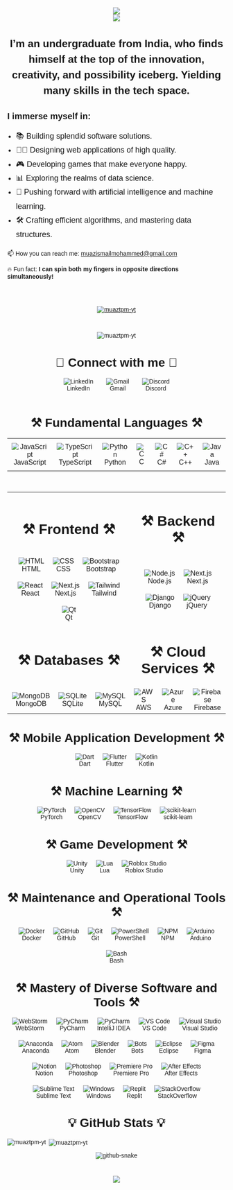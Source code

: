 <head>
  <link href="https://fonts.googleapis.com/css2?family=Poppins:wght@400;700&display=swap" rel="stylesheet">
</head>

<div style="font-family: 'Poppins', sans-serif;">
  <h1 align="center">
    <img src="https://readme-typing-svg.herokuapp.com?font=Poppins&weight=700&size=35&duration=2000&pause=1000&color=4169E1&center=true&vCenter=true&width=435&lines=Hello+World!+%F0%9F%91%8B" /> <br>
    <img src="https://readme-typing-svg.herokuapp.com?font=Poppins&weight=700&size=35&duration=2000&pause=1000&color=4169E1&center=true&vCenter=true&width=550&lines=I'm+Muaz+Ismail+Mohammed!" /> <br>
  </h1>

  <h2 align="center" style="margin-bottom: 30px; font-size: 24px; line-height: 1.5;">
      I’m an undergraduate from India, who finds himself at the top of the innovation, creativity, and possibility iceberg. 
      Yielding many skills in the tech space.
  </h2>

  <div style="margin-top: 30px;">
      <h3 align="left" style="margin-bottom: 15px; font-size: 20px; font-weight: bold;">I immerse myself in:</h3>
      <ul style="padding-left: 20px; font-size: 18px; line-height: 1.8;">
          <li>📚 Building splendid software solutions.</li>
          <li>👩🏿 Designing web applications of high quality.</li>
          <li>🎮 Developing games that make everyone happy.</li>
          <li>📊 Exploring the realms of data science.</li>
          <li>🧠 Pushing forward with artificial intelligence and machine learning.</li>
          <li>🛠️ Crafting efficient algorithms, and mastering data structures.</li>
      </ul>
  </div>


  <div style="margin-bottom: 30px;">
      <p>
      📫 How you can reach me: <a href="mailto:muazismailmohammed@gmail.com">muazismailmohammed@gmail.com</a>
      </p>
      <p>🔥 Fun fact: <strong>I can spin both my fingers in opposite directions simultaneously!</strong></p>
  </div>

  <br/>

  <p align="center">
    <a href="https://github.com/ryo-ma/github-profile-trophy">
      <img src="https://github-profile-trophy.vercel.app/?username=muaztpm-yt" alt="muaztpm-yt" />
    </a>
  </p>

  <br/>

  <p align="center">
    <img src="https://komarev.com/ghpvc/?username=muaztpm-yt&label=Profile%20views&color=0e75b6&style=flat" alt="muaztpm-yt" />
  </p>

  <div style="border-top: 3px;">
    <h1 align="center">🔗 Connect with me 🔗</h1>
    <div style="display: flex; justify-content: center; align-items: center; gap: 30px;">
        <div style="text-align: center;">
            <img src="https://skillicons.dev/icons?i=linkedin" alt="LinkedIn"/>
            <br>
            LinkedIn
        </div>
        <div style="text-align: center;">
            <img src="https://skillicons.dev/icons?i=gmail" alt="Gmail"/>
            <br>
            Gmail
        </div>
        <div style="text-align: center;">
            <img src="https://skillicons.dev/icons?i=discord" alt="Discord"/>
            <br>
            Discord
        </div>
    </div>
</div>


  <div align="center">

  <br/>

  <h1 align="center">⚒️ Fundamental Languages ⚒️</h1>
  <table align="center" style="border-collapse: collapse; border-spacing: 0;">
    <tr>
      <td align="center" style="border: none; padding: 10px;">
        <img src="https://skillicons.dev/icons?i=javascript" alt="JavaScript" />
        <br>
        JavaScript
      </td>
      <td align="center" style="border: none; padding: 10px;">
        <img src="https://skillicons.dev/icons?i=typescript" alt="TypeScript" />
        <br>
        TypeScript
      </td>
      <td align="center" style="border: none; padding: 10px;">
        <img src="https://skillicons.dev/icons?i=python" alt="Python" />
        <br>
        Python
      </td>
      <td align="center" style="border: none; padding: 10px;">
        <img src="https://skillicons.dev/icons?i=c" alt="C" />
        <br>
        C
      </td>
      <td align="center" style="border: none; padding: 10px;">
        <img src="https://skillicons.dev/icons?i=cs" alt="C#" />
        <br>
        C#
      </td>
      <td align="center" style="border: none; padding: 10px;">
        <img src="https://skillicons.dev/icons?i=cpp" alt="C++" />
        <br>
        C++
      </td>
      <td align="center" style="border: none; padding: 10px;">
        <img src="https://skillicons.dev/icons?i=java" alt="Java" />
        <br>
        Java
      </td>
    </tr>
  </table>

  <br/>

  <table>
    <tr>
        <td align="center">
            <h1 align="center">⚒️ Frontend ⚒️</h1>
        </td>
        <td align="center">
            <h1 align="center">⚒️ Backend ⚒️</h1>
        </td>
    </tr>
    <tr>
        <td align="center">
            <div style="display: flex; justify-content: center; flex-wrap: wrap; gap: 20px;">
                <div style="text-align: center;">
                    <img src="https://skillicons.dev/icons?i=html" alt="HTML" />
                    <br>
                    <span>HTML</span>
                </div>
                <div style="text-align: center;">
                    <img src="https://skillicons.dev/icons?i=css" alt="CSS" />
                    <br>
                    <span>CSS</span>
                </div>
                <div style="text-align: center;">
                    <img src="https://skillicons.dev/icons?i=bootstrap" alt="Bootstrap" />
                    <br>
                    <span>Bootstrap</span>
                </div>
                <div style="text-align: center;">
                    <img src="https://skillicons.dev/icons?i=react" alt="React" />
                    <br>
                    <span>React</span>
                </div>
                <div style="text-align: center;">
                    <img src="https://skillicons.dev/icons?i=nextjs" alt="Next.js" />
                    <br>
                    <span>Next.js</span>
                </div>
                <div style="text-align: center;">
                    <img src="https://skillicons.dev/icons?i=tailwind" alt="Tailwind" />
                    <br>
                    <span>Tailwind</span>
                </div>
                <div style="text-align: center;">
                    <img src="https://skillicons.dev/icons?i=qt" alt="Qt" />
                    <br>
                    <span>Qt</span>
                </div>
            </div>
        </td>
        <td align="center">
            <div style="display: flex; justify-content: center; flex-wrap: wrap; gap: 20px;">
                <div style="text-align: center;">
                    <img src="https://skillicons.dev/icons?i=nodejs" alt="Node.js" />
                    <br>
                    <span>Node.js</span>
                </div>
                <div style="text-align: center;">
                    <img src="https://skillicons.dev/icons?i=nextjs" alt="Next.js" />
                    <br>
                    <span>Next.js</span>
                </div>
                <div style="text-align: center;">
                    <img src="https://skillicons.dev/icons?i=django" alt="Django" />
                    <br>
                    <span>Django</span>
                </div>
                <div style="text-align: center;">
                    <img src="https://skillicons.dev/icons?i=jquery" alt="jQuery" />
                    <br>
                    <span>jQuery</span>
                </div>
            </div>
        </td>
    </tr>
    <tr>
        <td align="center">
            <h1 align="center">⚒️ Databases ⚒️</h1>
        </td>
        <td align="center">
            <h1 align="center">⚒️ Cloud Services ⚒️</h1>
        </td>
    </tr>
    <tr>
        <td align="center">
            <div style="display: flex; justify-content: center; gap: 20px;">
                <div style="text-align: center;">
                    <img src="https://skillicons.dev/icons?i=mongodb" alt="MongoDB" />
                    <br>
                    <span>MongoDB</span>
                </div>
                <div style="text-align: center;">
                    <img src="https://skillicons.dev/icons?i=sqlite" alt="SQLite" />
                    <br>
                    <span>SQLite</span>
                </div>
                <div style="text-align: center;">
                    <img src="https://skillicons.dev/icons?i=mysql" alt="MySQL" />
                    <br>
                    <span>MySQL</span>
                </div>
            </div>
        </td>
        <td align="center">
            <div style="display: flex; justify-content: center; gap: 20px;">
                <div style="text-align: center;">
                    <img src="https://skillicons.dev/icons?i=aws" alt="AWS" />
                    <br>
                    <span>AWS</span>
                </div>
                <div style="text-align: center;">
                    <img src="https://skillicons.dev/icons?i=azure" alt="Azure" />
                    <br>
                    <span>Azure</span>
                </div>
                <div style="text-align: center;">
                    <img src="https://skillicons.dev/icons?i=firebase" alt="Firebase" />
                    <br>
                    <span>Firebase</span>
                </div>
            </div>
        </td>
    </tr>
</table>

<h1 align="center">⚒️ Mobile Application Development ⚒️</h1>
<div style="display: flex; justify-content: center; gap: 20px;">
    <div style="text-align: center;">
        <img src="https://skillicons.dev/icons?i=dart" alt="Dart" />
        <br>
        <span>Dart</span>
    </div>
    <div style="text-align: center;">
        <img src="https://skillicons.dev/icons?i=flutter" alt="Flutter" />
        <br>
        <span>Flutter</span>
    </div>
    <div style="text-align: center;">
        <img src="https://skillicons.dev/icons?i=kotlin" alt="Kotlin" />
        <br>
        <span>Kotlin</span>
    </div>
</div>

<h1 align="center">⚒️ Machine Learning ⚒️</h1>
<div style="display: flex; justify-content: center; gap: 20px;">
    <div style="text-align: center;">
        <img src="https://skillicons.dev/icons?i=pytorch" alt="PyTorch" />
        <br>
        <span>PyTorch</span>
    </div>
    <div style="text-align: center;">
        <img src="https://skillicons.dev/icons?i=opencv" alt="OpenCV" />
        <br>
        <span>OpenCV</span>
    </div>
    <div style="text-align: center;">
        <img src="https://skillicons.dev/icons?i=tensorflow" alt="TensorFlow" />
        <br>
        <span>TensorFlow</span>
    </div>
    <div style="text-align: center;">
        <img src="https://skillicons.dev/icons?i=sklearn" alt="scikit-learn" />
        <br>
        <span>scikit-learn</span>
    </div>
</div>

<h1 align="center">⚒️ Game Development ⚒️</h1>
<div style="display: flex; justify-content: center; gap: 20px;">
    <div style="text-align: center;">
        <img src="https://skillicons.dev/icons?i=unity" alt="Unity" />
        <br>
        <span>Unity</span>
    </div>
    <div style="text-align: center;">
        <img src="https://skillicons.dev/icons?i=lua" alt="Lua" />
        <br>
        <span>Lua</span>
    </div>
    <div style="text-align: center;">
        <img src="https://skillicons.dev/icons?i=robloxstudio" alt="Roblox Studio" />
        <br>
        <span>Roblox Studio</span>
    </div>
</div>

<h1 align="center">⚒️ Maintenance and Operational Tools ⚒️</h1>
<div style="display: flex; justify-content: center; flex-wrap: wrap; gap: 20px;">
    <div style="text-align: center;">
        <img src="https://skillicons.dev/icons?i=docker" alt="Docker" />
        <br>
        <span>Docker</span>
    </div>
    <div style="text-align: center;">
        <img src="https://skillicons.dev/icons?i=github" alt="GitHub" />
        <br>
        <span>GitHub</span>
    </div>
    <div style="text-align: center;">
        <img src="https://skillicons.dev/icons?i=git" alt="Git" />
        <br>
        <span>Git</span>
    </div>
    <div style="text-align: center;">
        <img src="https://skillicons.dev/icons?i=powershell" alt="PowerShell" />
        <br>
        <span>PowerShell</span>
    </div>
    <div style="text-align: center;">
        <img src="https://skillicons.dev/icons?i=npm" alt="NPM" />
        <br>
        <span>NPM</span>
    </div>
    <div style="text-align: center;">
        <img src="https://skillicons.dev/icons?i=arduino" alt="Arduino" />
        <br>
        <span>Arduino</span>
    </div>
    <div style="text-align: center;">
        <img src="https://skillicons.dev/icons?i=bash" alt="Bash" />
        <br>
        <span>Bash</span>
    </div>
</div>

<h1 align="center">⚒️ Mastery of Diverse Software and Tools ⚒️</h1>
<div style="display: flex; justify-content: center; flex-wrap: wrap; gap: 20px;">
    <div style="text-align: center;">
        <img src="https://skillicons.dev/icons?i=webstorm" alt="WebStorm" />
        <br>
        <span>WebStorm</span>
    </div>
    <div style="text-align: center;">
        <img src="https://skillicons.dev/icons?i=pycharm" alt="PyCharm" />
        <br>
        <span>PyCharm</span>
    </div>
    <div style="text-align: center;">
        <img src="https://skillicons.dev/icons?i=idea" alt="PyCharm" />
        <br>
        <span>IntelliJ IDEA</span>
    </div>
    <div style="text-align: center;">
        <img src="https://skillicons.dev/icons?i=vscode" alt="VS Code" />
        <br>
        <span>VS Code</span>
    </div>
    <div style="text-align: center;">
        <img src="https://skillicons.dev/icons?i=visualstudio" alt="Visual Studio" />
        <br>
        <span>Visual Studio</span>
    </div>
    <div style="text-align: center;">
        <img src="https://skillicons.dev/icons?i=anaconda" alt="Anaconda" />
        <br>
        <span>Anaconda</span>
    </div>
    <div style="text-align: center;">
        <img src="https://skillicons.dev/icons?i=atom" alt="Atom" />
        <br>
        <span>Atom</span>
    </div>
    <div style="text-align: center;">
        <img src="https://skillicons.dev/icons?i=blender" alt="Blender" />
        <br>
        <span>Blender</span>
    </div>
    <div style="text-align: center;">
        <img src="https://skillicons.dev/icons?i=bots" alt="Bots" />
        <br>
        <span>Bots</span>
    </div>
    <div style="text-align: center;">
        <img src="https://skillicons.dev/icons?i=eclipse" alt="Eclipse" />
        <br>
        <span>Eclipse</span>
    </div>
    <div style="text-align: center;">
        <img src="https://skillicons.dev/icons?i=figma" alt="Figma" />
        <br>
        <span>Figma</span>
    </div>
    <div style="text-align: center;">
        <img src="https://skillicons.dev/icons?i=notion" alt="Notion" />
        <br>
        <span>Notion</span>
    </div>
    <div style="text-align: center;">
        <img src="https://skillicons.dev/icons?i=ps" alt="Photoshop" />
        <br>
        <span>Photoshop</span>
    </div>
    <div style="text-align: center;">
        <img src="https://skillicons.dev/icons?i=pr" alt="Premiere Pro" />
        <br>
        <span>Premiere Pro</span>
    </div>
    <div style="text-align: center;">
        <img src="https://skillicons.dev/icons?i=ae" alt="After Effects" />
        <br>
        <span>After Effects</span>
    </div>
    <div style="text-align: center;">
        <img src="https://skillicons.dev/icons?i=sublime" alt="Sublime Text" />
        <br>
        <span>Sublime Text</span>
    </div>
    <div style="text-align: center;">
        <img src="https://skillicons.dev/icons?i=windows" alt="Windows" />
        <br>
        <span>Windows</span>
    </div>
    <div style="text-align: center;">
        <img src="https://skillicons.dev/icons?i=replit" alt="Replit" />
        <br>
        <span>Replit</span>
    </div>
    <div style="text-align: center;">
        <img src="https://skillicons.dev/icons?i=stackoverflow" alt="StackOverflow" />
        <br>
        <span>StackOverflow</span>
    </div>
</div>

  <div align="center">

  <h1 align="center">💡 GitHub Stats 💡</h1>


  <p align="left">
    <img align="left" src="https://github-readme-stats.vercel.app/api/top-langs?username=muaztpm-yt&show_icons=true&locale=en&layout=compact" alt="muaztpm-yt" />&nbsp;<img align="center" src="https://github-readme-stats.vercel.app/api?username=muaztpm-yt&show_icons=true&locale=en" alt="muaztpm-yt" />
  </p>

  <picture>
    <source media="(prefers-color-scheme: dark)" srcset="https://raw.githubusercontent.com/tobiasmeyhoefer/tobiasmeyhoefer/output/github-snake-dark.svg" />
    <source media="(prefers-color-scheme: light)" srcset="https://raw.githubusercontent.com/tobiasmeyhoefer/tobiasmeyhoefer/output/github-snake.svg" />
    <img alt="github-snake" src="https://raw.githubusercontent.com/tobiasmeyhoefer/tobiasmeyhoefer/output/github-snake.svg" />
  </picture><h1 align="center">
      <img src="https://readme-typing-svg.herokuapp.com?font=Poppins&weight=700&size=35&duration=2500&pause=1000&color=4169E1&center=true&vCenter=true&width=550&height=70&lines=Goodbye+World!+%F0%9F%91%8B""https://readme-typing-svg.herokuapp.com?font=Poppins&weight=700&size=35&duration=2000&pause=1000&color=4169E1&center=true&vCenter=true&width=550&lines=Goodbye+World!+%F0%9F%91%8B" />
  </h1>

</div>
